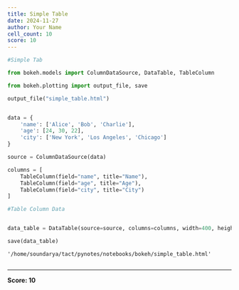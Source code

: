 ```yaml
---
title: Simple Table
date: 2024-11-27
author: Your Name
cell_count: 10
score: 10
---
```


```python
#Simple Tab

```


```python
from bokeh.models import ColumnDataSource, DataTable, TableColumn
```


```python
from bokeh.plotting import output_file, save

```


```python
output_file("simple_table.html")

```


```python

data = {
    'name': ['Alice', 'Bob', 'Charlie'],
    'age': [24, 30, 22],
    'city': ['New York', 'Los Angeles', 'Chicago']
}


```


```python
source = ColumnDataSource(data)


```


```python
columns = [
    TableColumn(field="name", title="Name"),
    TableColumn(field="age", title="Age"),
    TableColumn(field="city", title="City")
]

```


```python
#Table Column Data
```


```python

data_table = DataTable(source=source, columns=columns, width=400, height=280)

save(data_table)

```




    '/home/soundarya/tact/pynotes/notebooks/bokeh/simple_table.html'




```python

```


---
**Score: 10**
